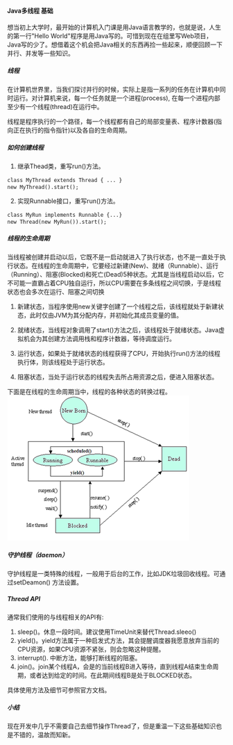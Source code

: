 #### Java多线程 基础
想当初上大学时，最开始的计算机入门课是用Java语言教学的，也就是说，人生的第一行"Hello World"程序是用Java写的。可惜到现在在组里写Web项目，Java写的少了。想借着这个机会把Java相关的东西再捡一些起来，顺便回顾一下并行、并发等一些知识。

##### 线程
在计算机世界里，当我们探讨并行的时候，实际上是指一系列的任务在计算机中同时运行。对计算机来说，每一个任务就是一个进程(process), 在每一个进程内部至少有一个线程(thread)在运行中。

线程是程序执行的一个路径，每一个线程都有自己的局部变量表、程序计数器(指向正在执行的指令指针)以及各自的生命周期。

##### 如何创建线程
1. 继承Thead类，重写run()方法。
```
class MyThread extends Thread { ... }
new MyThread().start();
```
2. 实现Runnable接口，重写run()方法。
```
class MyRun implements Runnable {...}
new Thread(new MyRun()).start();
```

##### 线程的生命周期
当线程被创建并启动以后，它既不是一启动就进入了执行状态，也不是一直处于执行状态。在线程的生命周期中，它要经过新建(New)、就绪（Runnable）、运行（Running）、阻塞(Blocked)和死亡(Dead)5种状态。尤其是当线程启动以后，它不可能一直霸占着CPU独自运行，所以CPU需要在多条线程之间切换，于是线程状态也会多次在运行、阻塞之间切换

1. 新建状态，当程序使用new关键字创建了一个线程之后，该线程就处于新建状态，此时仅由JVM为其分配内存，并初始化其成员变量的值。

2. 就绪状态，当线程对象调用了start()方法之后，该线程处于就绪状态。Java虚拟机会为其创建方法调用栈和程序计数器，等待调度运行。

3. 运行状态，如果处于就绪状态的线程获得了CPU，开始执行run()方法的线程执行体，则该线程处于运行状态。

4. 阻塞状态，当处于运行状态的线程失去所占用资源之后，便进入阻塞状态。

下面是在线程的生命周期当中，线程的各种状态的转换过程。
![](ThreadLifeCycle.png)

##### 守护线程（daemon）
守护线程是一类特殊的线程，一般用于后台的工作，比如JDK垃圾回收线程。可通过setDeamon() 方法设置。

##### Thread API
通常我们使用的与线程相关的API有:
1. sleep()。休息一段时间。建议使用TimeUnit来替代Thread.sleeo()
2. yield()。yield方法属于一种启发式方法，其会提醒调度器我愿意放弃当前的CPU资源，如果CPU资源不紧张，则会忽略这种提醒。
3. interrupt(). 中断方法，能够打断线程的阻塞。
4. join()。join某个线程A，会是的当前线程B进入等待，直到线程A结束生命周期，或者达到给定的时间。在此期间线程B是处于BLOCKED状态。

具体使用方法及细节可参照官方文档。

##### 小结
现在开发中几乎不需要自己去细节操作Thread了，但是重温一下这些基础知识也是不错的，温故而知新。